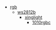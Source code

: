 * [rgb](/rgb)
  * [ws2812b](/rgb/ws2812b)
    * [xinglight](/rgb/ws2812b/xinglight)
      * [1010rgbc](/rgb/ws2812b/xinglight/1010rgbc)
